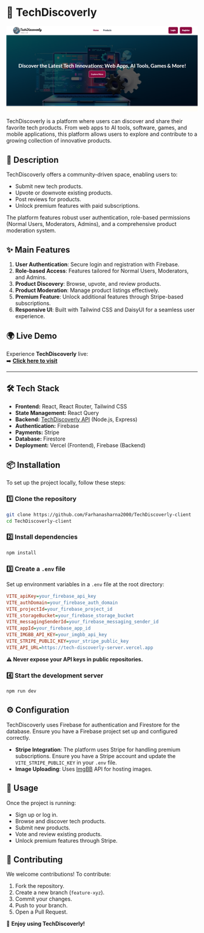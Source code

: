# 🚀 TechDiscoverly

![TechDiscoverly Banner](/public/home.png) 

TechDiscoverly is a platform where users can discover and share their favorite tech products. From web apps to AI tools, software, games, and mobile applications, this platform allows users to explore and contribute to a growing collection of innovative products.


## 🚀 Description

TechDiscoverly offers a community-driven space, enabling users to:
- Submit new tech products.
- Upvote or downvote existing products.
- Post reviews for products.
- Unlock premium features with paid subscriptions.

The platform features robust user authentication, role-based permissions (Normal Users, Moderators, Admins), and a comprehensive product moderation system.

## ✨ Main Features

1. **User Authentication**: Secure login and registration with Firebase.
2. **Role-based Access**: Features tailored for Normal Users, Moderators, and Admins.
3. **Product Discovery**: Browse, upvote, and review products.
4. **Product Moderation**: Manage product listings effectively.
5. **Premium Feature**: Unlock additional features through Stripe-based subscriptions.
6. **Responsive UI**: Built with Tailwind CSS and DaisyUI for a seamless user experience.

## 🌍 Live Demo  

Experience **TechDiscoverly** live:  
➡️ **[Click here to visit](https://techdiscoverly.web.app)**  

---
## 🛠 Tech Stack

- **Frontend:** React, React Router, Tailwind CSS
- **State Management:** React Query
- **Backend:** [TechDiscoverly API](https://tech-discoverly-server.vercel.app) (Node.js, Express)
- **Authentication:** Firebase
- **Payments:** Stripe
- **Database:** Firestore
- **Deployment:** Vercel (Frontend), Firebase (Backend)

## 📦 Installation

To set up the project locally, follow these steps:

### 1️⃣ Clone the repository
```sh
git clone https://github.com/Farhanasharna2000/TechDiscoverly-client
cd TechDiscoverly-client
```

### 2️⃣ Install dependencies
```sh
npm install
```

### 3️⃣ Create a `.env` file
Set up environment variables in a `.env` file at the root directory:

```ini
VITE_apiKey=your_firebase_api_key
VITE_authDomain=your_firebase_auth_domain
VITE_projectId=your_firebase_project_id
VITE_storageBucket=your_firebase_storage_bucket
VITE_messagingSenderId=your_firebase_messaging_sender_id
VITE_appId=your_firebase_app_id
VITE_IMGBB_API_KEY=your_imgbb_api_key
VITE_STRIPE_PUBLIC_KEY=your_stripe_public_key
VITE_API_URL=https://tech-discoverly-server.vercel.app
```

**⚠️ Never expose your API keys in public repositories.**

### 4️⃣ Start the development server
```sh
npm run dev
```

## ⚙️ Configuration

TechDiscoverly uses Firebase for authentication and Firestore for the database. Ensure you have a Firebase project set up and configured correctly.

- **Stripe Integration**: The platform uses Stripe for handling premium subscriptions. Ensure you have a Stripe account and update the `VITE_STRIPE_PUBLIC_KEY` in your `.env` file.
- **Image Uploading**: Uses [ImgBB](https://imgbb.com/) API for hosting images.

## 🚀 Usage

Once the project is running:
- Sign up or log in.
- Browse and discover tech products.
- Submit new products.
- Vote and review existing products.
- Unlock premium features through Stripe.


## 🤝 Contributing

We welcome contributions! To contribute:
1. Fork the repository.
2. Create a new branch (`feature-xyz`).
3. Commit your changes.
4. Push to your branch.
5. Open a Pull Request.



🎉 **Enjoy using TechDiscoverly!**
```

